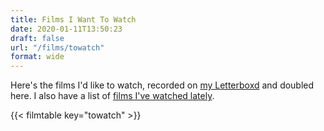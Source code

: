 ```yaml
---
title: Films I Want To Watch
date: 2020-01-11T13:50:23
draft: false
url: "/films/towatch"
format: wide
---
```


Here's the films I'd like to watch, recorded on [my Letterboxd](https://letterboxd.com/jackreid/) and doubled here. I also have a list of [films I've watched lately](/films/watched).

{{< filmtable key="towatch" >}}
